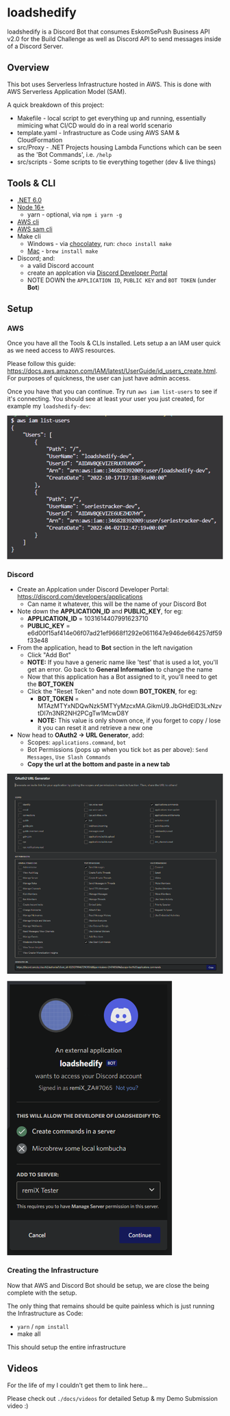 # loadshedify

loadshedify is a Discord Bot that consumes EskomSePush Business API v2.0 for the Build Challenge as well as Discord API to send messages inside of a Discord Server.

## Overview

This bot uses Serverless Infrastructure hosted in AWS. This is done with AWS Serverless Application Model (SAM).

A quick breakdown of this project:

- Makefile - local script to get everything up and running, essentially mimicing what CI/CD would do in a real world scenario
- template.yaml - Infrastructure as Code using AWS SAM & CloudFormation
- src/Proxy - .NET Projects housing Lambda Functions which can be seen as the 'Bot Commands', i.e. `/help`
- src/scripts - Some scripts to tie everything together (dev & live things)

## Tools & CLI

- [.NET 6.0](https://dotnet.microsoft.com/en-us/download/dotnet/6.0)
- [Node 16+](https://nodejs.org/en/)
  - yarn - optional, via `npm i yarn -g`
- [AWS cli](https://aws.amazon.com/cli/)
- [AWS sam cli](https://docs.aws.amazon.com/serverless-application-model/latest/developerguide/serverless-sam-cli-install.html)
- Make cli
  - Windows - via [chocolatey](https://chocolatey.org/install), run: `choco install make`
  - [Mac](https://stackoverflow.com/questions/10265742/how-to-install-make-and-gcc-on-a-mac) - `brew install make`
- Discord; and:
  - a valid Discord account
  - create an applcation via [Discord Developer Portal](https://discord.com/developers/applications)
  - NOTE DOWN the `APPLICATION ID`, `PUBLIC KEY` and `BOT TOKEN` (under **Bot**)

## Setup

### AWS

Once you have all the Tools & CLIs installed. Lets setup a an IAM user quick as we need access to AWS resources.

Please follow this guide: https://docs.aws.amazon.com/IAM/latest/UserGuide/id_users_create.html. For purposes of quickness, the user can just have admin access.

Once you have that you can continue. Try run `aws iam list-users` to see if it's connecting. You should see at least your user you just created, for example my `loadshedify-dev`:

![iam_list-users](docs/images/iam_list-users.png)

### Discord

- Create an Applcation under Discord Developer Portal: https://discord.com/developers/applications
  - Can name it whatever, this will be the name of your Discord Bot
- Note down the **APPLICATION_ID** and **PUBLIC_KEY**, for eg:
  - **APPLICATION_ID** = 1031614407991623710
  - **PUBLIC_KEY** = e6d00f15af414e06f07ad21ef9668f1292e0611647e946de664257df59f33e48
- From the application, head to **Bot** section in the left navigation
  - Click "Add Bot"
  - **NOTE:** If you have a generic name like 'test' that is used a lot, you'll get an error. Go back to **General Information** to change the name
  - Now that this application has a Bot assigned to it, you'll need to get the **BOT_TOKEN**
  - Click the "Reset Token" and note down **BOT_TOKEN**, for eg:
    - **BOT_TOKEN** = MTAzMTYxNDQwNzk5MTYyMzcxMA.GikmU9.JbGHdEID3LxNzvtDI7n3NR2NH2PCgTw1McwD8Y
    - **NOTE:** This value is only shown once, if you forget to copy / lose it you can reset it and retrieve a new one
- Now head to **OAuth2 -> URL Generator**, add:
  - Scopes: `applications.command`, `bot`
  - Bot Permissions (pops up when you tick `bot` as per above): `Send Messages`, `Use Slash Commands`
  - **Copy the url at the bottom and paste in a new tab**

![discord_bot-url-generator](docs/images/discord_bot-url-generator.png)

![discord_bot-add-to-server](docs/images/discord_bot-add-to-server.png)

### Creating the Infrastructure

Now that AWS and Discord Bot should be setup, we are close the being complete with the setup.

The only thing that remains should be quite painless which is just running the Infrastructure as Code:

- `yarn` / `npm install`
- make all

This should setup the entire infrastructure

## Videos

For the life of my I couldn't get them to link here...

Please check out `./docs/videos` for detailed Setup & my Demo Submission video :)